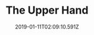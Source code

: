 ---
title: The Upper Hand
artist: AllttA
date: 2019-01-11T02:09:10.591Z
cover: /upload/6b4996362018bb10e78813359075f0f7-1000x1000x1.jpg
styles:
  - Hip-Pop
  - Electronic-Rap
links:
  spotify: https://play.spotify.com/album/6mT3tct9qJ7RRfvN5lCRDL
  youtube: https://music.youtube.com/playlist?list=OLAK5uy_lK8VdDxjSS2YqBpRhpMnPySNbfczJjhqs
  applemusic: https://itunes.apple.com/us/album/the-upper-hand-feat-mr-j-medeiros-20syl/1186858969?uo=4
  soundcloud: ""
  bandcamp: ""
  deezer: https://www.deezer.com/album/15570712
---